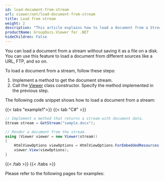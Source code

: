 ```yaml
---
id: load-document-from-stream
url: viewer/net/load-document-from-stream
title: Load from stream
weight: 2
description: "This article explains how to load a document from a Stream with GroupDocs.Viewer within your .NET applications."
productName: GroupDocs.Viewer for .NET
hideChildren: False
---
```

You can load a document from a stream without saving it as a file on a disk. You can use this feature to load a document from different sources like a URL, FTP, and so on.

To load a document from a stream, follow these steps:

1. Implement a method to get the document stream.
2. Call the [Viewer](https://reference.groupdocs.com/net/viewer/groupdocs.viewer/viewer) class constructor. Specify the method implemented in the previous step.

The following code snippet shows how to load a document from a stream:

{{< tabs "example1">}}
{{< tab "C#" >}}
```csharp
// Implement a method that returns a stream with document data.
Stream stream = GetStream("sample.docx");

// Render a document from the stream.
using (Viewer viewer = new Viewer(stream))
{
    HtmlViewOptions viewOptions = HtmlViewOptions.ForEmbeddedResources();
    viewer.View(viewOptions);
}
```
{{< /tab >}}
{{< /tabs >}}

Please refer to the following pages for examples:
